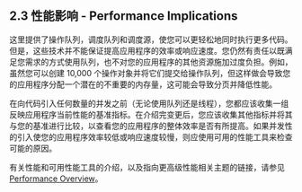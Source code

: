 ## 2.3 性能影响 - Performance Implications
这里提供了操作队列，调度队列和调度源，使您可以更轻松地同时执行更多代码。但是，这些技术并不能保证提高应用程序的效率或响应速度。您仍然有责任以既满足您需求的方式使用队列，也不对您的应用程序的其他资源施加过度负担。例如，虽然您可以创建 10,000 个操作对象并将它们提交给操作队列，但这样做会导致您的应用程序分配一个潜在的不重要的内存量，这可能会导致分页并降低性能。

在向代码引入任何数量的并发之前（无论使用队列还是线程），您都应该收集一组反映应用程序当前性能的基准指标。在介绍完变更后，您应该收集其他指标并将其与您的基准进行比较，以查看您的应用程序的整体效率是否有所提高。如果并发性的引入使您的应用程序效率较低或响应速度较慢，则应使用可用的性能工具来检查可能的原因。

有关性能和可用性能工具的介绍，以及指向更高级性能相关主题的链接，请参见 [ Performance Overview](https://developer.apple.com/library/content/documentation/Performance/Conceptual/PerformanceOverview/Introduction/Introduction.html#//apple_ref/doc/uid/TP40001410)。